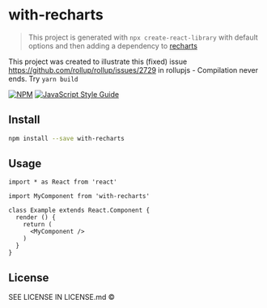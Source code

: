 # with-recharts

> This project is generated with `npx create-react-library` with default options and then adding a dependency to [recharts](https://github.com/recharts/recharts)

This project was created to illustrate this (fixed) issue https://github.com/rollup/rollup/issues/2729 in rollupjs - Compilation never ends. Try `yarn build` 

[![NPM](https://img.shields.io/npm/v/with-recharts.svg)](https://www.npmjs.com/package/with-recharts) [![JavaScript Style Guide](https://img.shields.io/badge/code_style-standard-brightgreen.svg)](https://standardjs.com)

## Install

```bash
npm install --save with-recharts
```

## Usage

```tsx
import * as React from 'react'

import MyComponent from 'with-recharts'

class Example extends React.Component {
  render () {
    return (
      <MyComponent />
    )
  }
}
```

## License

SEE LICENSE IN LICENSE.md © [](https://github.com/)
